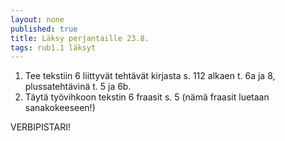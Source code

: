 ```yaml
---
layout: none
published: true
title: Läksy perjantaille 23.8.
tags: rub1.1 läksyt
---
```

1. Tee tekstiin 6 liittyvät tehtävät kirjasta s. 112 alkaen t. 6a ja 8, plussatehtävinä t. 5 ja 6b.
2. Täytä työvihkoon tekstin 6 fraasit s. 5 (nämä fraasit luetaan sanakokeeseen!)

VERBIPISTARI!